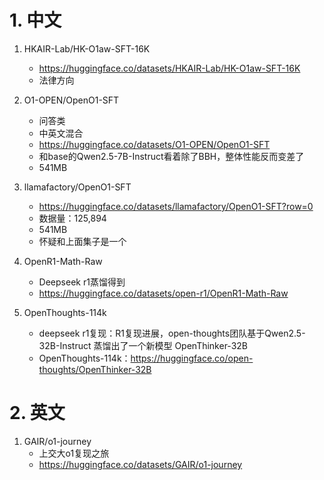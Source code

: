 # 1. 中文

1. HKAIR-Lab/HK-O1aw-SFT-16K
   - https://huggingface.co/datasets/HKAIR-Lab/HK-O1aw-SFT-16K
   - 法律方向

2. O1-OPEN/OpenO1-SFT
   - 问答类
   - 中英文混合
   - https://huggingface.co/datasets/O1-OPEN/OpenO1-SFT
   - 和base的Qwen2.5-7B-Instruct看着除了BBH，整体性能反而变差了
   - 541MB

3. llamafactory/OpenO1-SFT
   - https://huggingface.co/datasets/llamafactory/OpenO1-SFT?row=0
   - 数据量：125,894
   - 541MB
   - 怀疑和上面集子是一个

4. OpenR1-Math-Raw
   - Deepseek r1蒸馏得到
   - https://huggingface.co/datasets/open-r1/OpenR1-Math-Raw

5. OpenThoughts-114k
   - deepseek r1复现：R1复现进展，open-thoughts团队基于Qwen2.5-32B-Instruct 蒸馏出了一个新模型 OpenThinker-32B
   - OpenThoughts-114k：https://huggingface.co/open-thoughts/OpenThinker-32B
      
# 2. 英文

1. GAIR/o1-journey
   - 上交大o1复现之旅
   - https://huggingface.co/datasets/GAIR/o1-journey